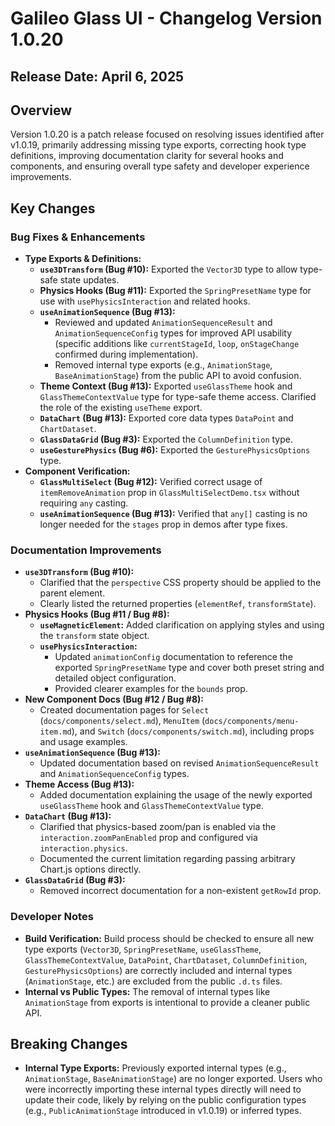 # Galileo Glass UI - Changelog Version 1.0.20

## Release Date: April 6, 2025

## Overview

Version 1.0.20 is a patch release focused on resolving issues identified after v1.0.19, primarily addressing missing type exports, correcting hook type definitions, improving documentation clarity for several hooks and components, and ensuring overall type safety and developer experience improvements.

## Key Changes

### Bug Fixes & Enhancements

-   **Type Exports & Definitions:**
    -   **`use3DTransform` (Bug #10):** Exported the `Vector3D` type to allow type-safe state updates.
    -   **Physics Hooks (Bug #11):** Exported the `SpringPresetName` type for use with `usePhysicsInteraction` and related hooks.
    -   **`useAnimationSequence` (Bug #13):**
        -   Reviewed and updated `AnimationSequenceResult` and `AnimationSequenceConfig` types for improved API usability (specific additions like `currentStageId`, `loop`, `onStageChange` confirmed during implementation).
        -   Removed internal type exports (e.g., `AnimationStage`, `BaseAnimationStage`) from the public API to avoid confusion.
    -   **Theme Context (Bug #13):** Exported `useGlassTheme` hook and `GlassThemeContextValue` type for type-safe theme access. Clarified the role of the existing `useTheme` export.
    -   **`DataChart` (Bug #13):** Exported core data types `DataPoint` and `ChartDataset`.
    -   **`GlassDataGrid` (Bug #3):** Exported the `ColumnDefinition` type.
    -   **`useGesturePhysics` (Bug #6):** Exported the `GesturePhysicsOptions` type.
-   **Component Verification:**
    -   **`GlassMultiSelect` (Bug #12):** Verified correct usage of `itemRemoveAnimation` prop in `GlassMultiSelectDemo.tsx` without requiring `any` casting.
    -   **`useAnimationSequence` (Bug #13):** Verified that `any[]` casting is no longer needed for the `stages` prop in demos after type fixes.

### Documentation Improvements

-   **`use3DTransform` (Bug #10):**
    -   Clarified that the `perspective` CSS property should be applied to the parent element.
    -   Clearly listed the returned properties (`elementRef`, `transformState`).
-   **Physics Hooks (Bug #11 / Bug #8):**
    -   **`useMagneticElement`:** Added clarification on applying styles and using the `transform` state object.
    -   **`usePhysicsInteraction`:**
        -   Updated `animationConfig` documentation to reference the exported `SpringPresetName` type and cover both preset string and detailed object configuration.
        -   Provided clearer examples for the `bounds` prop.
-   **New Component Docs (Bug #12 / Bug #8):**
    -   Created documentation pages for `Select` (`docs/components/select.md`), `MenuItem` (`docs/components/menu-item.md`), and `Switch` (`docs/components/switch.md`), including props and usage examples.
-   **`useAnimationSequence` (Bug #13):**
    -   Updated documentation based on revised `AnimationSequenceResult` and `AnimationSequenceConfig` types.
-   **Theme Access (Bug #13):**
    -   Added documentation explaining the usage of the newly exported `useGlassTheme` hook and `GlassThemeContextValue` type.
-   **`DataChart` (Bug #13):**
    -   Clarified that physics-based zoom/pan is enabled via the `interaction.zoomPanEnabled` prop and configured via `interaction.physics`.
    -   Documented the current limitation regarding passing arbitrary Chart.js options directly.
-   **`GlassDataGrid` (Bug #3):**
    -   Removed incorrect documentation for a non-existent `getRowId` prop.

### Developer Notes

-   **Build Verification:** Build process should be checked to ensure all new type exports (`Vector3D`, `SpringPresetName`, `useGlassTheme`, `GlassThemeContextValue`, `DataPoint`, `ChartDataset`, `ColumnDefinition`, `GesturePhysicsOptions`) are correctly included and internal types (`AnimationStage`, etc.) are excluded from the public `.d.ts` files.
-   **Internal vs Public Types:** The removal of internal types like `AnimationStage` from exports is intentional to provide a cleaner public API.

## Breaking Changes

-   **Internal Type Exports:** Previously exported internal types (e.g., `AnimationStage`, `BaseAnimationStage`) are no longer exported. Users who were incorrectly importing these internal types directly will need to update their code, likely by relying on the public configuration types (e.g., `PublicAnimationStage` introduced in v1.0.19) or inferred types. 
